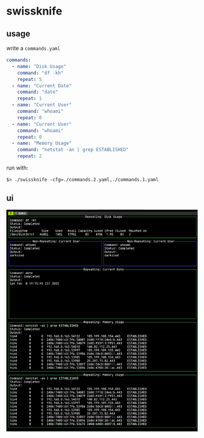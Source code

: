# swissknife

## usage

write a `commands.yaml`

```yaml
commands:
  - name: "Disk Usage"
    command: "df -kh"
    repeat: 5
  - name: "Current Date"
    command: "date"
    repeat: 1 
  - name: "Current User"
    command: "whoami"
    repeat: 0
  - name: "Current User"
    command: "whoami"
    repeat: 0
  - name: "Memory Usage"
    command: "netstat -an | grep ESTABLISHED"
    repeat: 2
```

run with:

```shell
$> ./swissknife -cfg=./commands.2.yaml,./commands.1.yaml
```

## ui

![screenshot](./screenshot.png)
